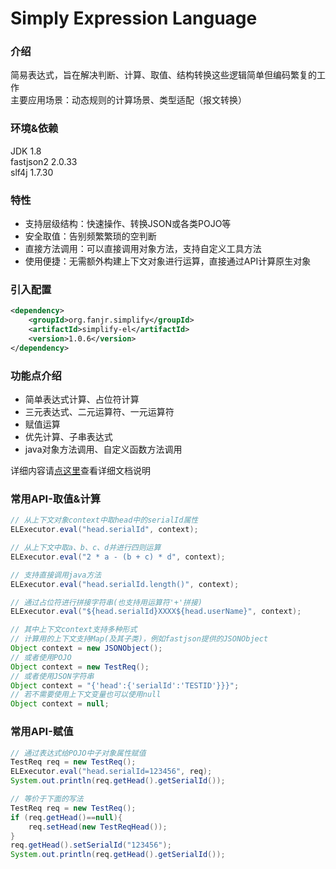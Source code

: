 # Simply Expression Language

### 介绍

简易表达式，旨在解决判断、计算、取值、结构转换这些逻辑简单但编码繁复的工作<br>
主要应用场景：动态规则的计算场景、类型适配（报文转换）

### 环境&依赖

JDK 1.8 </br>
fastjson2 2.0.33</br>
slf4j 1.7.30

### 特性

- 支持层级结构：快速操作、转换JSON或各类POJO等</br>
- 安全取值：告别频繁繁琐的空判断</br>
- 直接方法调用：可以直接调用对象方法，支持自定义工具方法</br>
- 使用便捷：无需额外构建上下文对象进行运算，直接通过API计算原生对象</br>

### 引入配置

```xml
<dependency>
    <groupId>org.fanjr.simplify</groupId>
    <artifactId>simplify-el</artifactId>
    <version>1.0.6</version>
</dependency>
```

### 功能点介绍
- 简单表达式计算、占位符计算
- 三元表达式、二元运算符、一元运算符
- 赋值运算
- 优先计算、子串表达式
- java对象方法调用、自定义函数方法调用

详细内容请[点这里](docs/document.md)查看详细文档说明

### 常用API-取值&计算

``` java
// 从上下文对象context中取head中的serialId属性
ELExecutor.eval("head.serialId", context);

// 从上下文中取a、b、c、d并进行四则运算
ELExecutor.eval("2 * a - (b + c) * d", context);

// 支持直接调用java方法
ELExecutor.eval("head.serialId.length()", context);

// 通过占位符进行拼接字符串(也支持用运算符'+'拼接)
ELExecutor.eval("${head.serialId}XXXX${head.userName}", context);

// 其中上下文context支持多种形式
// 计算用的上下文支持Map(及其子类)，例如fastjson提供的JSONObject
Object context = new JSONObject();
// 或者使用POJO
Object context = new TestReq();
// 或者使用JSON字符串
Object context = "{'head':{'serialId':'TESTID'}}}";
// 若不需要使用上下文变量也可以使用null
Object context = null;
```

### 常用API-赋值

``` java
// 通过表达式给POJO中子对象属性赋值
TestReq req = new TestReq();
ELExecutor.eval("head.serialId=123456", req);
System.out.println(req.getHead().getSerialId());

// 等价于下面的写法
TestReq req = new TestReq();
if (req.getHead()==null){
    req.setHead(new TestReqHead());
}
req.getHead().setSerialId("123456");
System.out.println(req.getHead().getSerialId());
```